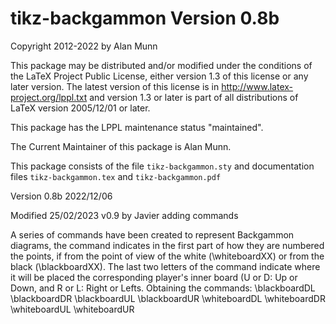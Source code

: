 # tikz-backgammon Version 0.8b

 Copyright 2012-2022 by Alan Munn

 This package may be distributed and/or modified under the
 conditions of the LaTeX Project Public License, either version 1.3
 of this license or any later version.
 The latest version of this license is in
   http://www.latex-project.org/lppl.txt
 and version 1.3 or later is part of all distributions of LaTeX
 version 2005/12/01 or later.

 This package has the LPPL maintenance status "maintained".

 The Current Maintainer of this package is Alan Munn.

 This package consists of the file `tikz-backgammon.sty` and documentation files
 `tikz-backgammon.tex` and `tikz-backgammon.pdf`

 Version 0.8b 2022/12/06
 
 Modified 25/02/2023 v0.9  by Javier adding commands 
 
 A series of commands have been created to represent Backgammon diagrams, the command indicates in the first part of how they are numbered the points, if from the point of view of the white (\whiteboardXX) or from the black (\blackboardXX). The last two letters of the command indicate where it will be placed the corresponding player's inner board (U or D: Up or Down, and R or L: Right or Lefts. Obtaining the commands:
	\blackboardDL
	\blackboardDR
	\blackboardUL
	\blackboardUR
	\whiteboardDL
	\whiteboardDR
	\whiteboardUL
	\whiteboardUR

